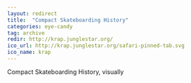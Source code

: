 ```yaml
---
layout: redirect
title:  "Compact Skateboarding History"
categories: eye-candy
tag: archive
redir: http://krap.junglestar.org/
ico_url: http://krap.junglestar.org/safari-pinned-tab.svg
ico_name: krap
---
```


Compact Skateboarding History, visually
